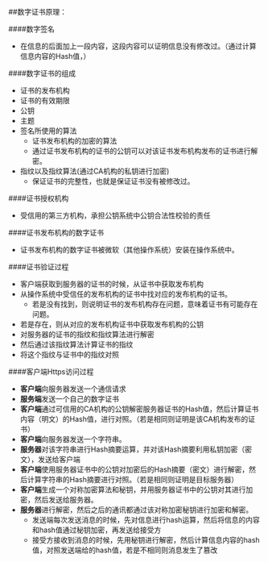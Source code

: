 ##数字证书原理：

####数字签名
- 在信息的后面加上一段内容，这段内容可以证明信息没有修改过。（通过计算信息内容的Hash值，）

####数字证书的组成
- 证书的发布机构
- 证书的有效期限
- 公钥
- 主题
- 签名所使用的算法
	- 证书发布机构的加密的算法
	- 通过证书发布机构的证书的公钥可以对该证书发布机构发布的证书进行解密。
- 指纹以及指纹算法(通过CA机构的私钥进行加密)
	- 保证证书的完整性，也就是保证证书没有被修改过。

####证书授权机构
- 受信用的第三方机构，承担公钥系统中公钥合法性校验的责任

####证书发布机构的数字证书
- 证书发布机构的数字证书被微软（其他操作系统）安装在操作系统中。

####证书验证过程
- 客户端获取到服务器的证书的时候，从证书中获取发布机构
- 从操作系统中受信任的发布机构的证书中找对应的发布机构的证书。
	- 若是没有找到，则说明证书的发布机构存在问题，意味着证书有可能存在问题。
- 若是存在，则从对应的发布机构证书中获取发布机构的公钥
- 对服务器的证书的指纹和指纹算法进行解密
- 然后通过该指纹算法计算证书的指纹
- 将这个指纹与证书中的指纹对照

####客户端Https访问过程
- **客户端**向服务器发送一个通信请求
- **服务端**发送一个自己的数字证书
- **客户端**通过可信用的CA机构的公钥解密服务器证书的Hash值，然后计算证书内容（明文）的Hash值，进行对照。（若是相同则证明是该CA机构发布的证书）
- **客户端**向服务器发送一个字符串。
- **服务器**对该字符串进行Hash摘要运算，并对该Hash摘要利用私钥加密（密文），发送给客户端
- **客户端**使用服务器证书中的公钥对加密后的Hash摘要（密文）进行解密，然后计算字符串的Hash摘要进行对照。（若是相同则证明是目标服务器）
- **客户端**生成一个对称加密算法和秘钥，并用服务器证书中的公钥对其进行加密，然后发送给服务器。
- **服务器**进行解密，然后之后的通讯都通过该对称加密秘钥进行加密和解密。
	- 发送端每次发送消息的时候，先对信息进行hash运算，然后将信息的内容和hash值通过秘钥加密，再发送给接受方
	- 接受方接收到消息的时候，先用秘钥进行解密，然后计算信息内容的hash值，对照发送端给的hash值，若是不相同则消息发生了篡改


